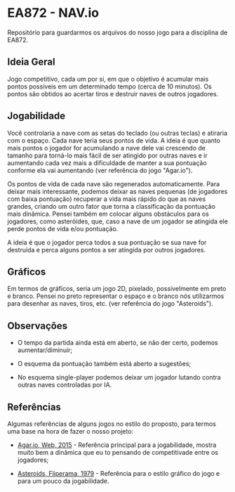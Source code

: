 # EA872 - NAV.io

Repositório para guardarmos os arquivos do nosso jogo para a disciplina de EA872.

## Ideia Geral

Jogo competitivo, cada um por si, em que o objetivo é acumular mais pontos possíveis em um determinado tempo (cerca de 10 minutos). Os pontos são obtidos ao acertar tiros e destruir naves de outros jogadores.

## Jogabilidade

Você controlaria a nave com as setas do teclado (ou outras teclas) e atiraria com o espaço. Cada nave teria seus pontos de vida. A ideia é que quanto mais pontos o jogador for acumulando a nave dele vai crescendo de tamanho para torná-lo mais fácil de ser atingido por outras naves e ir aumentando cada vez mais a dificuldade de manter a sua pontuação conforme ela vai aumentando (ver referência do jogo "Agar.io").

Os pontos de vida de cada nave são regenerados automaticamente. Para deixar mais interessante, podemos deixar as naves pequenas (de jogadores com baixa pontuação) recuperar a vida mais rápido do que as naves grandes, criando um outro fator que torna a classificação da pontuação mais dinâmica. Pensei também em colocar alguns obstáculos para os jogadores, como asteróides, que, caso a nave de um jogador se atingida ele perde pontos de vida e/ou pontuação.

A ideia é que o jogador perca todos a sua pontuação se sua nave for destruída e perca alguns pontos a ser atingida por outros jogadores.

## Gráficos

Em termos de gráficos, seria um jogo 2D, pixelado, possivelmente em preto e branco. Pensei no preto representar o espaço e o branco nós utilizarmos para desenhar as naves, tiros, etc. (ver referência do jogo "Asteroids"). 

## Observações

- O tempo da partida ainda está em aberto, se não der certo, podemos aumentar/diminuir;

- O esquema da pontuação também está aberto a sugestões;

- No esquema single-player podemos deixar um jogador lutando contra outras naves controladas por IA.

## Referências

Algumas referências de alguns jogos no estilo do proposto, para termos uma base na hora de fazer o nosso projeto:

- [Agar.io, Web, 2015](https://www.youtube.com/watch?v=UBWsbhmA73c) - Referência principal para a jogabilidade, mostra muito bem a dinâmica que eu to pensando de competitivade entre os jogadores;

- [Asteroids, Fliperama, 1979](https://www.youtube.com/watch?v=WYSupJ5r2zo) - Referência para o estilo gráfico do jogo e para um pouco da jogabilidade.
